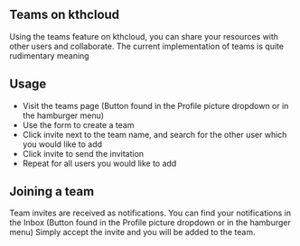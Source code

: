 ## Teams on kthcloud

Using the teams feature on kthcloud, you can share your resources with
other users and collaborate. The current implementation of teams is
quite rudimentary meaning

## Usage

  - Visit the teams page (Button found in the Profile picture dropdown
    or in the hamburger menu)
  - Use the form to create a team
  - Click invite next to the team name, and search for the other user
    which you would like to add
  - Click invite to send the invitation
  - Repeat for all users you would like to add

## Joining a team

Team invites are received as notifications. You can find your
notifications in the Inbox (Button found in the Profile picture dropdown
or in the hamburger menu) Simply accept the invite and you will be added
to the team.